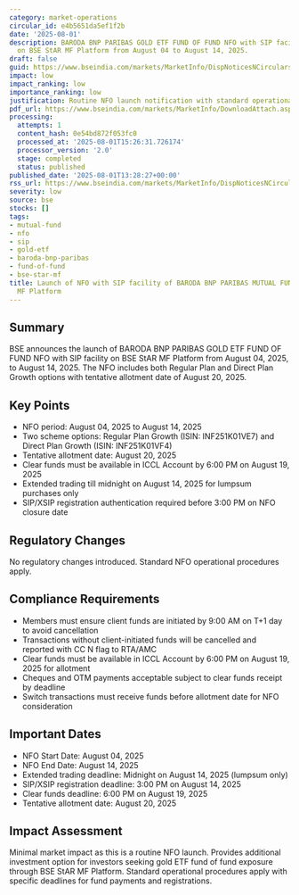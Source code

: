 ```yaml
---
category: market-operations
circular_id: e4b5651da5ef1f2b
date: '2025-08-01'
description: BARODA BNP PARIBAS GOLD ETF FUND OF FUND NFO with SIP facility launching
  on BSE StAR MF Platform from August 04 to August 14, 2025.
draft: false
guid: https://www.bseindia.com/markets/MarketInfo/DispNoticesNCirculars.aspx?Noticeid={32EA4862-048C-4B74-A4AA-07F320AA1F78}&noticeno=20250801-60&dt=08/01/2025&icount=60&totcount=73&flag=0
impact: low
impact_ranking: low
importance_ranking: low
justification: Routine NFO launch notification with standard operational details
pdf_url: https://www.bseindia.com/markets/MarketInfo/DownloadAttach.aspx?id=20250801-60&attachedId=
processing:
  attempts: 1
  content_hash: 0e54bd872f053fc0
  processed_at: '2025-08-01T15:26:31.726174'
  processor_version: '2.0'
  stage: completed
  status: published
published_date: '2025-08-01T13:28:27+00:00'
rss_url: https://www.bseindia.com/markets/MarketInfo/DispNoticesNCirculars.aspx?Noticeid={32EA4862-048C-4B74-A4AA-07F320AA1F78}&noticeno=20250801-60&dt=08/01/2025&icount=60&totcount=73&flag=0
severity: low
source: bse
stocks: []
tags:
- mutual-fund
- nfo
- sip
- gold-etf
- baroda-bnp-paribas
- fund-of-fund
- bse-star-mf
title: Launch of NFO with SIP facility of BARODA BNP PARIBAS MUTUAL FUND on BSE StAR
  MF Platform
---
```


## Summary

BSE announces the launch of BARODA BNP PARIBAS GOLD ETF FUND OF FUND NFO with SIP facility on BSE StAR MF Platform from August 04, 2025, to August 14, 2025. The NFO includes both Regular Plan and Direct Plan Growth options with tentative allotment date of August 20, 2025.

## Key Points

- NFO period: August 04, 2025 to August 14, 2025
- Two scheme options: Regular Plan Growth (ISIN: INF251K01VE7) and Direct Plan Growth (ISIN: INF251K01VF4)
- Tentative allotment date: August 20, 2025
- Clear funds must be available in ICCL Account by 6:00 PM on August 19, 2025
- Extended trading till midnight on August 14, 2025 for lumpsum purchases only
- SIP/XSIP registration authentication required before 3:00 PM on NFO closure date

## Regulatory Changes

No regulatory changes introduced. Standard NFO operational procedures apply.

## Compliance Requirements

- Members must ensure client funds are initiated by 9:00 AM on T+1 day to avoid cancellation
- Transactions without client-initiated funds will be cancelled and reported with CC N flag to RTA/AMC
- Clear funds must be available in ICCL Account by 6:00 PM on August 19, 2025 for allotment
- Cheques and OTM payments acceptable subject to clear funds receipt by deadline
- Switch transactions must receive funds before allotment date for NFO consideration

## Important Dates

- NFO Start Date: August 04, 2025
- NFO End Date: August 14, 2025
- Extended trading deadline: Midnight on August 14, 2025 (lumpsum only)
- SIP/XSIP registration deadline: 3:00 PM on August 14, 2025
- Clear funds deadline: 6:00 PM on August 19, 2025
- Tentative allotment date: August 20, 2025

## Impact Assessment

Minimal market impact as this is a routine NFO launch. Provides additional investment option for investors seeking gold ETF fund of fund exposure through BSE StAR MF Platform. Standard operational procedures apply with specific deadlines for fund payments and registrations.